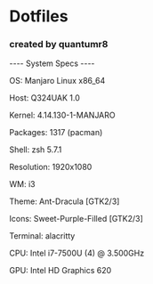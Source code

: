 # Dotfiles
### created by quantumr8

<p>
---- System Specs ----
  
OS: Manjaro Linux x86_64

Host: Q324UAK 1.0

Kernel: 4.14.130-1-MANJARO

Packages: 1317 (pacman)

Shell: zsh 5.7.1

Resolution: 1920x1080

WM: i3

Theme: Ant-Dracula [GTK2/3]

Icons: Sweet-Purple-Filled [GTK2/3]

Terminal: alacritty

CPU: Intel i7-7500U (4) @ 3.500GHz

GPU: Intel HD Graphics 620
</p>

